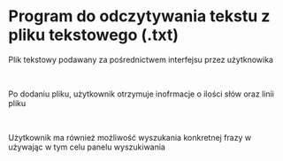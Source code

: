 # Program do odczytywania tekstu z pliku tekstowego (.txt)

<p>Plik tekstowy podawany za pośrednictwem interfejsu przez użytknowika</p><br>
<p>Po dodaniu pliku, użytkownik otrzymuje inofrmacje o ilości słów oraz linii pliku</p><br>
<p>Użytkownik ma również możliwość wyszukania konkretnej frazy w używając w tym celu panelu wyszukiwania</p>
